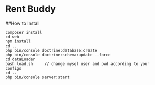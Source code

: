 Rent Buddy
============

##How to Install
```
composer install
cd web
npm install
cd ..
php bin/console doctrine:database:create
php bin/console doctrine:schema:update --force
cd dataLoader
bash load.sh     // change mysql user and pwd according to your configs
cd ..
php bin/console server:start
```
